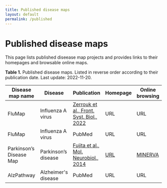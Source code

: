```yaml
---
title: Published disease maps
layout: default
permalink: /published
---
```


# Published disease maps

This page lists published diseease map projects and provides links to their homepages and browsable online maps. 

**Table 1.** Published disease maps. Listed in reverse order according to their publication date. Last update: 2022-11-20.

| Disease map name | Disease | Publication | Homepage | Online browsing |
|------------------|---------|-------------|----------|-----------------|
| FluMap | Influenza A virus | [Zerrouk et al., Front. Syst. Biol., 2022](https://www.frontiersin.org/articles/10.3389/fsysb.2022.925791/full) | URL | URL |  
| FluMap | Influenza A virus | PubMed | URL | URL |  
| Parkinson’s Disease Map | Parkinson’s disease | [Fujita et al., Mol. Neurobiol., 2014](https://www.ncbi.nlm.nih.gov/pubmed/23832570) | [URL](https://wwwen.uni.lu/lcsb/research/parkinson_s_disease_map) | [MINERVA](https://pdmap.uni.lu/minerva/) |  
| AlzPathway | Alzheimer's disease | PubMed | URL | URL |  
